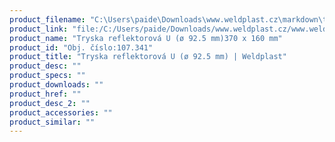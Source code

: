 ```yaml
---
product_filename: "C:\Users\paide\Downloads\www.weldplast.cz\markdown\tryska-reflektorova-u-o-925-mm_pg=5.md"
product_link: "file:/C:/Users/paide/Downloads/www.weldplast.cz/www.weldplast.cz/sk/tryska-reflektorova-u-o-925-mm_pg=5"
product_name: "Tryska reflektorová U (ø 92.5 mm)370 x 160 mm"
product_id: "Obj. číslo:107.341"
product_title: "Tryska reflektorová U (ø 92.5 mm) | Weldplast"
product_desc: ""
product_specs: ""
product_downloads: ""
product_href: ""
product_desc_2: ""
product_accessories: ""
product_similar: ""
---
```

